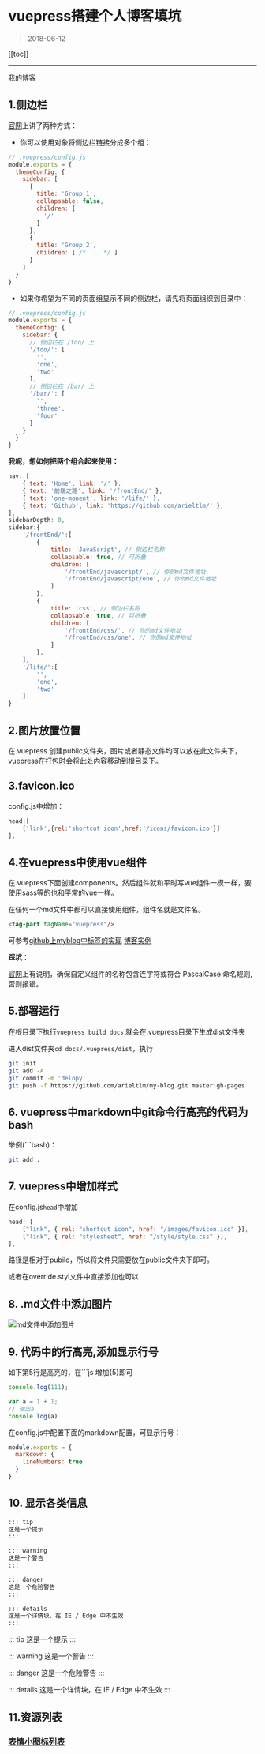 # vuepress搭建个人博客填坑
> 2018-06-12
<tag-part tagName="vuepress"/>

[[toc]]

***
[我的博客](https://arieltlm.github.io/my-blog/)
## 1.侧边栏
[官网](http://caibaojian.com/vuepress/guide/)上讲了两种方式：
* 你可以使用对象将侧边栏链接分成多个组：
```javascript
// .vuepress/config.js
module.exports = {
  themeConfig: {
    sidebar: [
      {
        title: 'Group 1',
        collapsable: false,
        children: [
          '/'
        ]
      },
      {
        title: 'Group 2',
        children: [ /* ... */ ]
      }
    ]
  }
}
```
* 如果你希望为不同的页面组显示不同的侧边栏，请先将页面组织到目录中：
```javascript
// .vuepress/config.js
module.exports = {
  themeConfig: {
    sidebar: {
      // 侧边栏在 /foo/ 上
      '/foo/': [
        '',
        'one',
        'two'
      ],
      // 侧边栏在 /bar/ 上
      '/bar/': [
        '',
        'three',
        'four'
      ]
    }
  }
}
```

**我呢，想如何把两个组合起来使用：**
```javascript
nav: [
    { text: 'Home', link: '/' },
    { text: '前端之路', link: '/frontEnd/' },
    { text: 'one-monent', link: '/life/' },
    { text: 'Github', link: 'https://github.com/arieltlm/' },
],
sidebarDepth: 0,
sidebar:{
    '/frontEnd/':[
        {
            title: 'JavaScript', // 侧边栏名称
            collapsable: true, // 可折叠
            children: [
                '/frontEnd/javascript/', // 你的md文件地址
                '/frontEnd/javascript/one', // 你的md文件地址
            ]
        },
        {
            title: 'css', // 侧边栏名称
            collapsable: true, // 可折叠
            children: [
                '/frontEnd/css/', // 你的md文件地址
                '/frontEnd/css/one', // 你的md文件地址
            ]
        },
    ],
    '/life/':[
        '',
        'one',
        'two'
    ]
}
```
## 2.图片放置位置

在.vuepress 创建public文件夹，图片或者静态文件均可以放在此文件夹下，vuepress在打包时会将此处内容移动到根目录下。


## 3.favicon.ico

config.js中增加：
```javascript
head:[
    ['link',{rel:'shortcut icon',href:'/icons/favicon.ico'}]
],
```

## 4.在vuepress中使用vue组件

在.vuepress下面创建components。然后组件就和平时写vue组件一模一样，要使用sass等的也和平常的vue一样。

在任何一个md文件中都可以直接使用组件，组件名就是文件名。

```html
<tag-part tagName="vuepress"/>
```

可参考[github上myblog中标签的实现](https://github.com/arieltlm/my-blog)
[博客实例](https://arieltlm.github.io/my-blog/)

**踩坑**：

[官网](http://caibaojian.com/vuepress/guide/using-vue.html)上有说明，确保自定义组件的名称包含连字符或符合 PascalCase 命名规则,否则报错。

## 5.部署运行
在根目录下执行`vuepress build docs` 就会在.vuepress目录下生成dist文件夹

进入dist文件夹`cd docs/.vuepress/dist`，执行

```bash
git init
git add -A
git commit -m 'delopy'
git push -f https://github.com/arieltlm/my-blog.git master:gh-pages
```

## 6. vuepress中markdown中git命令行高亮的代码为bash
举例(```bash)：

```bash
git add .
```

## 7. vuepress中增加样式

在config.js`head`中增加

```js
head: [
    ["link", { rel: "shortcut icon", href: "/images/favicon.ico" }],
    ["link", { rel: "stylesheet", href: "/style/style.css" }],
],
```

路径是相对于pubilc，所以将文件只需要放在public文件夹下即可。

或者在override.styl文件中直接添加也可以

## 8. .md文件中添加图片

![md文件中添加图片](../images/img.png)

## 9. 代码中的行高亮,添加显示行号

如下第5行是高亮的，在```js 增加{5}即可

```js {5}
console.log(111);

var a = 1 + 1;
// 输出a
console.log(a)
```

在config.js中配置下面的markdown配置，可显示行号：

```js
module.exports = {
  markdown: {
    lineNumbers: true
  }
}
```

## 10. 显示各类信息

```bash
::: tip
这是一个提示
:::

::: warning
这是一个警告
:::

::: danger
这是一个危险警告
:::

::: details
这是一个详情块，在 IE / Edge 中不生效
:::

```

::: tip
这是一个提示
:::

::: warning
这是一个警告
:::

::: danger
这是一个危险警告
:::

::: details
这是一个详情块，在 IE / Edge 中不生效
:::

## 11.资源列表

### [表情小图标列表](https://github.com/markdown-it/markdown-it-emoji/blob/master/lib/data/full.json)